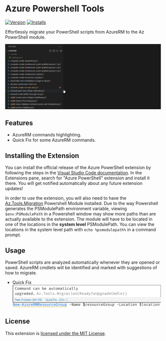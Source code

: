 # Azure Powershell Tools

[![Version](https://img.shields.io/visual-studio-marketplace/v/azps-tools.azps-tools)](https://marketplace.visualstudio.com/items?itemName=azps-tools.azps-tools)
[![Installs](https://img.shields.io/visual-studio-marketplace/i/azps-tools.azps-tools)](https://marketplace.visualstudio.com/items?itemName=azps-tools.azps-tools)

Effortlessly migrate your PowerShell scripts from AzureRM to the Az PowerShell module.

![Azure Powershell Tools overview](resources/readme/overview.gif)

## Features

- AzureRM commands highlighting.
- Quick Fix for some AzureRM commands.

## Installing the Extension

You can install the official release of the Azure PowerShell extension by following the steps
in the [Visual Studio Code documentation](https://code.visualstudio.com/docs/editor/extension-gallery).
In the Extensions pane, search for "Azure PowerShell" extension and install it there.  You will
get notified automatically about any future extension updates!

In order to use the extension, you will also need to have the [Az.Tools.Migration](https://learn.microsoft.com/en-us/powershell/azure/quickstart-migrate-azurerm-to-az-automatically?view=azps-10.0.0) Powershell Module installed. Due to the way Powershell generates the PSModulePath environment variable, viewing `$env:PSModulePath` in a Powershell window may show more paths than are actually available to the extension. The module will have to be located in one of the locations in the **system level** PSModulePath. You can view the locations in the system level path with `echo %psmodulepath%` in a command prompt.

## Usage

PowerShell scripts are analyzed automatically whenever they are opened or saved. AzureRM cmdlets will be identified and marked with suggestions of how to migrate.

- Quick Fix
![quick-fix](resources/readme/quick-fix.png)

## License

This extension is [licensed under the MIT License](LICENSE.txt).
